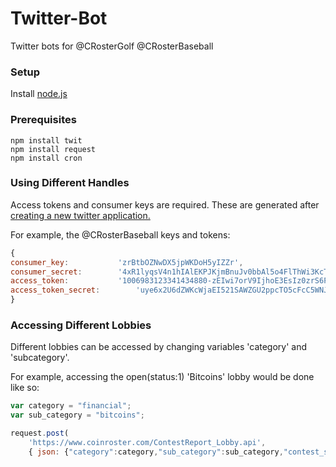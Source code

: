 # Twitter-Bot
Twitter bots for @CRosterGolf @CRosterBaseball

### Setup

Install [node.js](https://nodejs.org/en/)

### Prerequisites
```
npm install twit
npm install request
npm install cron
```
### Using Different Handles
Access tokens and consumer keys are required. These are generated after [creating a new twitter application.](https://apps.twitter.com/)

For example, the @CRosterBaseball keys and tokens:

```javascript
{
consumer_key:			'zrBtbOZNwDX5jpWKDoH5yIZZr',
consumer_secret:		'4xR1lyqsV4n1hIAlEKPJKjmBnuJv0bbAl5o4FlThWi3KcThM28',
access_token:			'1006983123341434880-zEIwi7orV9IjhoE3EsIz0zrS6PxsaK',
access_token_secret:		'uye6x2U6dZWKcWjaEI521SAWZGU2ppcTO5cFcC5WNJBZo',
}
```

### Accessing Different Lobbies
Different lobbies can be accessed by changing variables 'category' and 'subcategory'.

For example, accessing the open(status:1) 'Bitcoins' lobby would be done like so:

```javascript
var category = "financial";
var sub_category = "bitcoins";

request.post(
    'https://www.coinroster.com/ContestReport_Lobby.api',
    { json: {"category":category,"sub_category":sub_category,"contest_status":1} },
```



